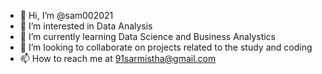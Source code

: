 - 👋 Hi, I’m @sam002021
- 👀 I’m interested in Data Analysis
- 🌱 I’m currently learning Data Science and Business Analystics
- 💞️ I’m looking to collaborate on  projects related to the study and coding
- 📫 How to reach me at 91sarmistha@gmail.com

<!---
sam002021/sam002021 is a ✨ special ✨ repository because its `README.md` (this file) appears on your GitHub profile.
You can click the Preview link to take a look at your changes.
--->
